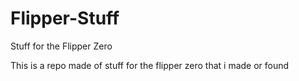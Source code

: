 # Flipper-Stuff
Stuff for the Flipper Zero

  This is a repo made of stuff for the flipper zero that i made or found

